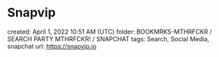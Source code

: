 # Snapvip

created: April 1, 2022 10:51 AM (UTC)
folder: BOOKMRKS-MTHRFCKR / SEARCH PARTY MTHRFCKR! / SNAPCHAT
tags: Search, Social Media, snapchat
url: https://snapvip.io
